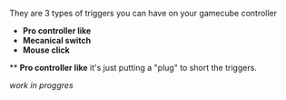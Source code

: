 They are 3 types of triggers you can have on your gamecube controller 
* **Pro controller like**
* **Mecanical switch**
* **Mouse click**


** **Pro controller like**
it's just putting a "plug" to short the triggers.


*work in proggres*
